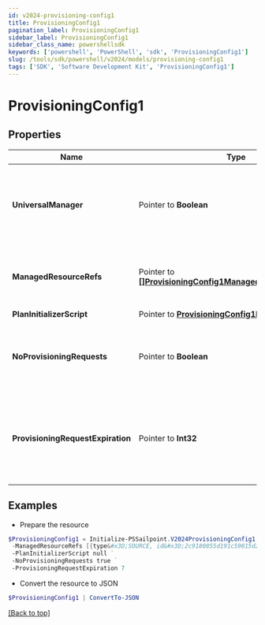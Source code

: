 ```yaml
---
id: v2024-provisioning-config1
title: ProvisioningConfig1
pagination_label: ProvisioningConfig1
sidebar_label: ProvisioningConfig1
sidebar_class_name: powershellsdk
keywords: ['powershell', 'PowerShell', 'sdk', 'ProvisioningConfig1'] 
slug: /tools/sdk/powershell/v2024/models/provisioning-config1
tags: ['SDK', 'Software Development Kit', 'ProvisioningConfig1']
---
```



# ProvisioningConfig1

## Properties

Name | Type | Description | Notes
------------ | ------------- | ------------- | -------------
**UniversalManager** |  Pointer to **Boolean** | Specifies whether this configuration is used to manage provisioning requests for all sources from the org.  If true, no managedResourceRefs are allowed. | [optional] [readonly] [default to $false]
**ManagedResourceRefs** |  Pointer to [**[]ProvisioningConfig1ManagedResourceRefsInner**](provisioning-config1-managed-resource-refs-inner) | References to sources for the Service Desk integration template.  May only be specified if universalManager is false. | [optional] 
**PlanInitializerScript** |  Pointer to [**ProvisioningConfig1PlanInitializerScript**](provisioning-config1-plan-initializer-script) |  | [optional] 
**NoProvisioningRequests** |  Pointer to **Boolean** | Name of an attribute that when true disables the saving of ProvisioningRequest objects whenever plans are sent through this integration. | [optional] [default to $false]
**ProvisioningRequestExpiration** |  Pointer to **Int32** | When saving pending requests is enabled, this defines the number of hours the request is allowed to live before it is considered expired and no longer affects plan compilation. | [optional] 

## Examples

- Prepare the resource
```powershell
$ProvisioningConfig1 = Initialize-PSSailpoint.V2024ProvisioningConfig1  -UniversalManager true `
 -ManagedResourceRefs [{type&#x3D;SOURCE, id&#x3D;2c9180855d191c59015d291ceb051111, name&#x3D;My Source 1}, {type&#x3D;SOURCE, id&#x3D;2c9180855d191c59015d291ceb052222, name&#x3D;My Source 2}] `
 -PlanInitializerScript null `
 -NoProvisioningRequests true `
 -ProvisioningRequestExpiration 7
```

- Convert the resource to JSON
```powershell
$ProvisioningConfig1 | ConvertTo-JSON
```


[[Back to top]](#) 

